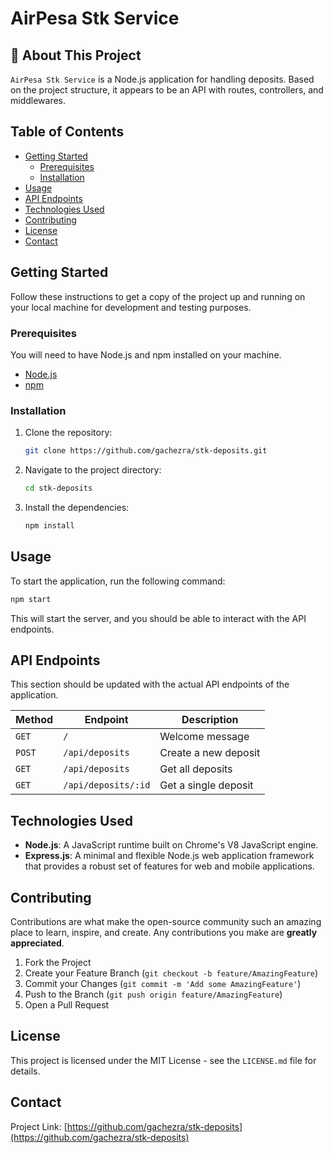 # AirPesa Stk Service

## 🚀 About This Project

`AirPesa Stk Service` is a Node.js application for handling deposits. Based on the project structure, it appears to be an API with routes, controllers, and middlewares.

## Table of Contents

- [Getting Started](#getting-started)
  - [Prerequisites](#prerequisites)
  - [Installation](#installation)
- [Usage](#usage)
- [API Endpoints](#api-endpoints)
- [Technologies Used](#technologies-used)
- [Contributing](#contributing)
- [License](#license)
- [Contact](#contact)

## Getting Started

Follow these instructions to get a copy of the project up and running on your local machine for development and testing purposes.

### Prerequisites

You will need to have Node.js and npm installed on your machine.

- [Node.js](https://nodejs.org/)
- [npm](https://www.npmjs.com/)

### Installation

1.  Clone the repository:
    ```sh
    git clone https://github.com/gachezra/stk-deposits.git
    ```
2.  Navigate to the project directory:
    ```sh
    cd stk-deposits
    ```
3.  Install the dependencies:
    ```sh
    npm install
    ```

## Usage

To start the application, run the following command:

```sh
npm start
```

This will start the server, and you should be able to interact with the API endpoints.

## API Endpoints

This section should be updated with the actual API endpoints of the application.

| Method | Endpoint            | Description          |
| ------ | ------------------- | -------------------- |
| `GET`  | `/`                 | Welcome message      |
| `POST` | `/api/deposits`     | Create a new deposit |
| `GET`  | `/api/deposits`     | Get all deposits     |
| `GET`  | `/api/deposits/:id` | Get a single deposit |

## Technologies Used

- **Node.js**: A JavaScript runtime built on Chrome's V8 JavaScript engine.
- **Express.js**: A minimal and flexible Node.js web application framework that provides a robust set of features for web and mobile applications.

## Contributing

Contributions are what make the open-source community such an amazing place to learn, inspire, and create. Any contributions you make are **greatly appreciated**.

1.  Fork the Project
2.  Create your Feature Branch (`git checkout -b feature/AmazingFeature`)
3.  Commit your Changes (`git commit -m 'Add some AmazingFeature'`)
4.  Push to the Branch (`git push origin feature/AmazingFeature`)
5.  Open a Pull Request

## License

This project is licensed under the MIT License - see the `LICENSE.md` file for details.

## Contact

Project Link: [https://github.com/gachezra/stk-deposits](https://github.com/gachezra/stk-deposits)
